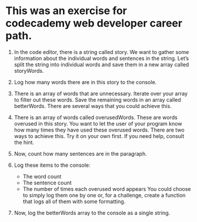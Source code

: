 # This was an exercise for codecademy web developer career path.

1. In the code editor, there is a string called story. We want to gather some information about the individual words and sentences in the string. Let’s split the string into individual words and save them in a new array called storyWords.

2. Log how many words there are in this story to the console.

3. There is an array of words that are unnecessary. Iterate over your array to filter out these words. Save the remaining words in an array called betterWords. There are several ways that you could achieve this.

4. There is an array of words called overusedWords. These are words overused in this story. You want to let the user of your program know how many times they have used these overused words. There are two ways to achieve this. Try it on your own first. If you need help, consult the hint.

5. Now, count how many sentences are in the paragraph.

6. Log these items to the console:
    - The word count
    - The sentence count
    - The number of times each overused word appears
You could choose to simply log them one by one or, for a challenge, create a function that logs all of them with some formatting.

7. Now, log the betterWords array to the console as a single string.
